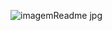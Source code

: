 ![imagemReadme jpg](https://github.com/user-attachments/assets/e37e500f-9b11-471f-a208-243a363c4516)

